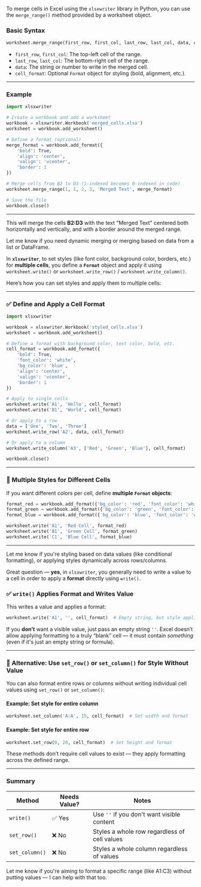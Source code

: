 To merge cells in Excel using the `xlsxwriter` library in Python, you can use the `merge_range()` method provided by a worksheet object.

### Basic Syntax

```python
worksheet.merge_range(first_row, first_col, last_row, last_col, data, cell_format)
```

* `first_row`, `first_col`: The top-left cell of the range.
* `last_row`, `last_col`: The bottom-right cell of the range.
* `data`: The string or number to write in the merged cell.
* `cell_format`: Optional `Format` object for styling (bold, alignment, etc.).

---

### Example

```python
import xlsxwriter

# Create a workbook and add a worksheet
workbook = xlsxwriter.Workbook('merged_cells.xlsx')
worksheet = workbook.add_worksheet()

# Define a format (optional)
merge_format = workbook.add_format({
    'bold': True,
    'align': 'center',
    'valign': 'vcenter',
    'border': 1
})

# Merge cells from B2 to D3 (1-indexed becomes 0-indexed in code)
worksheet.merge_range(1, 1, 2, 3, 'Merged Text', merge_format)

# Save the file
workbook.close()
```

---

This will merge the cells **B2\:D3** with the text "Merged Text" centered both horizontally and vertically, and with a border around the merged range.

Let me know if you need dynamic merging or merging based on data from a list or DataFrame.



In **`xlsxwriter`**, to set styles (like font color, background color, borders, etc.) for **multiple cells**, you define a **`Format`** object and apply it using `worksheet.write()` or `worksheet.write_row()` / `worksheet.write_column()`.

Here’s how you can set styles and apply them to multiple cells:

---

### ✅ Define and Apply a Cell Format

```python
import xlsxwriter

workbook = xlsxwriter.Workbook('styled_cells.xlsx')
worksheet = workbook.add_worksheet()

# Define a format with background color, text color, bold, etc.
cell_format = workbook.add_format({
    'bold': True,
    'font_color': 'white',
    'bg_color': 'blue',
    'align': 'center',
    'valign': 'vcenter',
    'border': 1
})

# Apply to single cells
worksheet.write('A1', 'Hello', cell_format)
worksheet.write('B1', 'World', cell_format)

# Or apply to a row
data = ['One', 'Two', 'Three']
worksheet.write_row('A2', data, cell_format)

# Or apply to a column
worksheet.write_column('A3', ['Red', 'Green', 'Blue'], cell_format)

workbook.close()
```

---

### 🔄 Multiple Styles for Different Cells

If you want different colors per cell, define **multiple `Format` objects**:

```python
format_red = workbook.add_format({'bg_color': 'red', 'font_color': 'white'})
format_green = workbook.add_format({'bg_color': 'green', 'font_color': 'white'})
format_blue = workbook.add_format({'bg_color': 'blue', 'font_color': 'white'})

worksheet.write('A1', 'Red Cell', format_red)
worksheet.write('B1', 'Green Cell', format_green)
worksheet.write('C1', 'Blue Cell', format_blue)
```

---

Let me know if you're styling based on data values (like conditional formatting), or applying styles dynamically across rows/columns.





Great question — **yes**, in `xlsxwriter`, you generally need to write a value to a cell in order to apply a **format** directly using `write()`.

### ✅ `write()` Applies Format and Writes Value

This writes a value and applies a format:

```python
worksheet.write('A1', '', cell_format)  # Empty string, but style applied
```

If you **don’t** want a visible value, just pass an empty string `''`. Excel doesn’t allow applying formatting to a truly “blank” cell — it must contain *something* (even if it's just an empty string or formula).

---

### 🧠 Alternative: Use `set_row()` or `set_column()` for Style Without Value

You can also format entire rows or columns without writing individual cell values using `set_row()` or `set_column()`:

#### Example: Set style for entire column

```python
worksheet.set_column('A:A', 15, cell_format)  # Set width and format
```

#### Example: Set style for entire row

```python
worksheet.set_row(0, 20, cell_format)  # Set height and format
```

These methods don’t require cell values to exist — they apply formatting across the defined range.

---

### Summary

| Method         | Needs Value? | Notes                                        |
| -------------- | ------------ | -------------------------------------------- |
| `write()`      | ✅ Yes        | Use `''` if you don't want visible content   |
| `set_row()`    | ❌ No         | Styles a whole row regardless of cell values |
| `set_column()` | ❌ No         | Styles a whole column regardless of values   |

Let me know if you're aiming to format a specific range (like A1\:C3) without putting values — I can help with that too.





